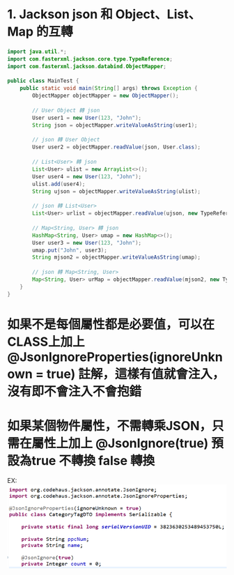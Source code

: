 # 1. Jackson  json 和 Object、List、Map 的互轉

```java
import java.util.*;
import com.fasterxml.jackson.core.type.TypeReference;
import com.fasterxml.jackson.databind.ObjectMapper;

public class MainTest {
    public static void main(String[] args) throws Exception {
        ObjectMapper objectMapper = new ObjectMapper();

        // User Object 轉 json
        User user1 = new User(123, "John");
        String json = objectMapper.writeValueAsString(user1);

        // json 轉 User Object
        User user2 = objectMapper.readValue(json, User.class);

        // List<User> 轉 json
        List<User> ulist = new ArrayList<>();
        User user4 = new User(123, "John");
        ulist.add(user4);
        String ujson = objectMapper.writeValueAsString(ulist);

        // json 轉 List<User>
        List<User> urlist = objectMapper.readValue(ujson, new TypeReference<List<User>>() {});

        // Map<String, User> 轉 json
        HashMap<String, User> umap = new HashMap<>();
        User user3 = new User(123, "John");
        umap.put("John", user3);
        String mjson2 = objectMapper.writeValueAsString(umap);

        // json 轉 Map<String, User>
        Map<String, User> urMap = objectMapper.readValue(mjson2, new TypeReference<HashMap<String, User>>() {});
    }
}

```

# 如果不是每個屬性都是必要值，可以在CLASS上加上@JsonIgnoreProperties(ignoreUnknown = true) 註解，這樣有值就會注入，沒有即不會注入不會抱錯
# 如果某個物件屬性，不需轉乘JSON，只需在屬性上加上 @JsonIgnore(true) 預設為true 不轉換 false 轉換

EX:
![060](images/pic060.png)


